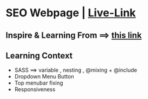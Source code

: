 # SEO Webpage | [Live-Link](https://taiseen.github.io/grocery-store)

## Inspire & Learning From ==> [this link](https://youtu.be/72CL_yne8y0)

## Learning Context
- SASS ==> variable , nesting , @mixing + @include 
- Dropdown Menu Button 
- Top menubar fixing
- Responsiveness
